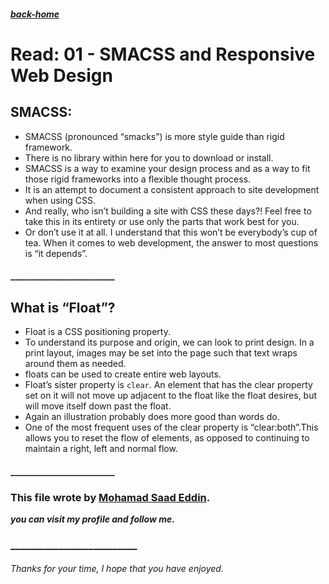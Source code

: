 ##### [back-home](https://mhd22.github.io/301-reading-notes/)

# Read: 01 - SMACSS and Responsive Web Design

## SMACSS:

* SMACSS (pronounced “smacks”) is more style guide than rigid framework.
* There is no library within here for you to download or install. 
* SMACSS is a way to examine your design process and as a way to fit those rigid frameworks into a flexible thought process. 
* It is an attempt to document a consistent approach to site development when using CSS. 
* And really, who isn’t building a site with CSS these days?! Feel free to take this in its entirety or use only the parts that work best for you. 
* Or don’t use it at all. I understand that this won’t be everybody’s cup of tea. When it comes to web development, the answer to most questions is “it depends”.

#### _________________________

## What is “Float”?


* Float is a CSS positioning property. 
* To understand its purpose and origin, we can look to print design. In a print layout, images may be set into the page such that text wraps around them as needed. 
* floats can be used to create entire web layouts. 
* Float’s sister property is `clear`. An element that has the clear property set on it will not move up adjacent to the float like the float desires, but will move itself down past the float. 
* Again an illustration probably does more good than words do. 
* One of the most frequent uses of the clear property is “clear:both”.This allows you to reset the flow of elements, as opposed to continuing to maintain a right, left and normal flow.



#### _________________________



### This file wrote by [Mohamad Saad Eddin](https://github.com/MHD22).
***you can visit my profile and follow me.***
### __________________________


###### Thanks for your time, I hope that you have enjoyed.
